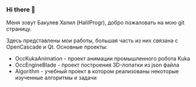 ### Hi there 👋

Меня зовут Бакулев Халил (HalilProgr), добро пожаловать на мою git страницу.

Здесь представлены мои работы, большая часть из них связана с OpenCascade и Qt.
Основные проекты:
* OccKukaAnimation - проект анимации промышленного робота Kuka
* OccEngineBlade - проект построения 3D-лопатки из json файла
* Algorithm - учебный проект в котором реализованы некоторые изученные алгоритмы и задачи
<!--
**HalilProgr/HalilProgr** is a ✨ _special_ ✨ repository because its `README.md` (this file) appears on your GitHub profile.

Here are some ideas to get you started:

- 🔭 I’m currently working on ...
- 🌱 I’m currently learning ...
- 👯 I’m looking to collaborate on ...
- 🤔 I’m looking for help with ...
- 💬 Ask me about ...
- 📫 How to reach me: ...
- 😄 Pronouns: ...
- ⚡ Fun fact: ...
-->
